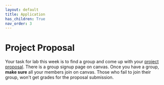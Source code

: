 ```yaml
---
layout: default
title: Application
has_children: True
nav_order: 3
---
```


# Project Proposal

Your task for lab this week is to find a group and come up with your [project proposal](https://june-skeeter.github.io/FinalProjects_GEOS270/docs/Proposal.html).  There is a group signup page on canvas.  Once you have a group, **make sure** all your members join on canvas.  Those who fail to join their group, won't get grades for the proposal submission.




